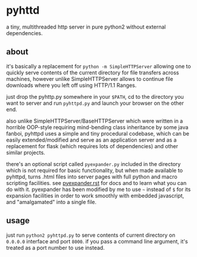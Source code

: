 pyhttd
======

a tiny, multithreaded http server in pure python2 without external
dependencies.

about
-----

it's basically a replacement for `python -m SimpleHTTPServer` allowing
one to quickly serve contents of the current directory for file transfers
across machines, however unlike SimpleHTTPServer allows to continue file
downloads where you left off using HTTP/1.1 Ranges.

just drop the pyhttp.py somewhere in your `$PATH`, cd to the directory
you want to server and run `pyhttpd.py` and launch your browser on the other
end.

also unlike SimpleHTTPServer/BaseHTTPServer which were written in a horrible
OOP-style requiring mind-bending class inheritance by some java fanboi,
pyhttpd uses a simple and tiny procedural codebase, which can be easily
extended/modified and serve as an application server and as a replacement for
flask (which requires lots of dependencies) and other similar projects.

there's an optional script called `pyexpander.py` included in the directory
which is not required for basic functionality, but when made available
to pyhttpd, turns .html files into server pages with full python and macro
scripting facilities. see [pyexpander.rst](pyexpander.rst) for docs and
to learn what you can do with it.
pyexpander has been modified by me to use `~` instead of `$` for its
expansion facilities in order to work smoothly with embedded javascript,
and "amalgamated" into a single file.

usage
-----
just run `python2 pyhttpd.py` to serve contents of current directory
on `0.0.0.0` interface and port `8000`. if you pass a command line
argument, it's treated as a port number to use instead.
